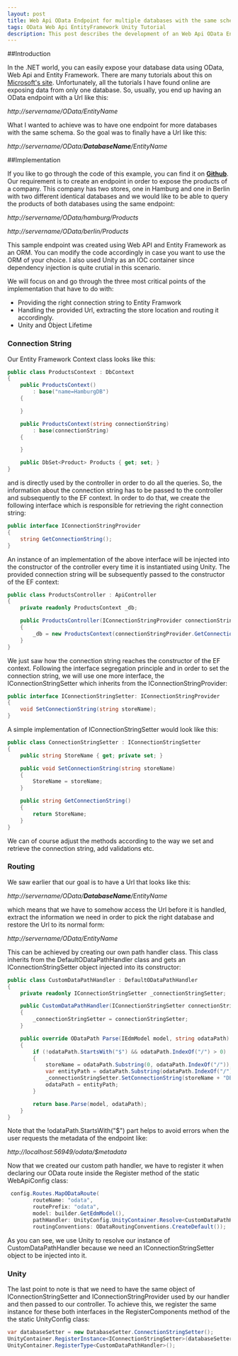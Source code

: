 ```yaml
---
layout: post
title: Web Api OData Endpoint for multiple databases with the same schema
tags: OData Web Api EntityFramework Unity Tutorial
description: This post describes the development of an Web Api OData Endpoint for multiple databases that share the same schema.
---
```


##Introduction
 
In the .NET world, you can easily expose your database data using OData, Web Api and Entity Framework. There are many tutorials about this on [Microsoft's site](http://www.asp.net). Unfortunately, all the tutorials I have found online are exposing data from only one database. So, usually, you end up having an OData endpoint with a Url like this:

*http://servername/OData/EntityName*

What I wanted to achieve was to have one endpoint for more databases with the same schema. So the goal was to finally have a Url like this:

*http://servername/OData/**DatabaseName**/EntityName*


##Implementation

If you like to go through the code of this example, you can find it on [**Github**](https://github.com/dimitrispaxinos/OData.MultipleDatabaseEndpoint).  Our requirement is to create an endpoint in order to expose the products of a company. This company has two stores, one in Hamburg and one in Berlin with two different identical databases and we would like to be able to query the products of both databases using the same endpoint:

*http://servername/OData/hamburg/Products*

*http://servername/OData/berlin/Products*

This sample endpoint was created using Web API and Entity Framework as an ORM. You can modify the code accordingly in case you want to use the ORM of your choice. I also used Unity as an IOC container since dependency injection is quite crutial in this scenario. 

We will focus on and go through the three most critical points of the implementation that have to do with:

- Providing the right connection string to Entity Framwork
- Handling the provided Url, extracting the store location and routing it accordingly.
- Unity and Object Lifetime 

### Connection String
Our Entity Framework Context class looks like this:

```csharp
public class ProductsContext : DbContext
{
	public ProductsContext()
		: base("name=HamburgDB")
	{

	}

	public ProductsContext(string connectionString)
		: base(connectionString)	
	{

	}

	public DbSet<Product> Products { get; set; }
}
```

and is directly used by the controller in order to do all the queries. So, the information about the  connection string has to be passed to the controller and subsequently to the EF context. In order to do that, we create the following interface which is responsible for retrieving the right connection string:  

```csharp
public interface IConnectionStringProvider
{
	string GetConnectionString();
}
```
An instance of an implementation of the above interface will be injected into the constructor of the controller every time it is instantiated using Unity. The provided connection string will be subsequently passed to the constructor of the EF context:


```csharp
public class ProductsController : ApiController
{
	private readonly ProductsContext _db;

    public ProductsController(IConnectionStringProvider connectionStringProvider)
    {
    	_db = new ProductsContext(connectionStringProvider.GetConnectionString());
    }
}
```
We just saw how the connection string reaches the constructor of the EF context. Following the interface segregation principle and in order to set the connection string, we will use one more interface, the </inlinecode>IConnectionStringSetter</inlinecode> which inherits from the <inlinecode>IConnectionStringProvider</inlinecode>:

```csharp
public interface IConnectionStringSetter: IConnectionStringProvider
{
	void SetConnectionString(string storeName);
}
```

A simple implementation of IConnectionStringSetter would look like this:

```csharp
public class ConnectionStringSetter : IConnectionStringSetter 
{
	public string StoreName { get; private set; }

	public void SetConnectionString(string storeName)
	{
		StoreName = storeName;
	}

	public string GetConnectionString()
	{
		return StoreName;
	}
}
```
We can of course adjust the methods according to the way we set and retrieve the connection string, add validations etc.



### Routing
We saw earlier that our goal is to have a Url that looks like this:

*http://servername/OData/**DatabaseName**/EntityName*

which means that we have to somehow access the Url before it is handled, extract the information we need in order to pick the right database and restore the Url to its normal form:

*http://servername/OData/EntityName*

This can be achieved by creating our own path handler class. This class inherits from the <inlinecode>DefaultODataPathHandler</inlinecode> class and gets an <inlinecode>IConnectionStringSetter</inlinecode>  object injected into its constructor:

```csharp
public class CustomDataPathHandler : DefaultODataPathHandler
{
	private readonly IConnectionStringSetter _connectionStringSetter;

    public CustomDataPathHandler(IConnectionStringSetter connectionStringSetter)
    {
	    _connectionStringSetter = connectionStringSetter;
    }

    public override ODataPath Parse(IEdmModel model, string odataPath)
    {
	    if (!odataPath.StartsWith("$") && odataPath.IndexOf("/") > 0)
        {
	        storeName = odataPath.Substring(0, odataPath.IndexOf("/"));
            var entityPath = odataPath.Substring(odataPath.IndexOf("/") + 1);
            _connectionStringSetter.SetConnectionString(storeName + "DB");
            odataPath = entityPath;
        }

        return base.Parse(model, odataPath);
    }
}
```
Note that the <inlinecode>!odataPath.StartsWith("$")</inlinecode> part helps to avoid errors when the user requests the metadata of the endpoint like:

  *http://localhost:56949/odata/$metadata* 

Now that we created our custom path handler, we have to register it when declaring our OData route inside the <inlinecode>Register</inlinecode> method of the static <inlinecode>WebApiConfig</inlinecode> class:

```csharp
 config.Routes.MapODataRoute(
        routeName: "odata",
        routePrefix: "odata",
        model: builder.GetEdmModel(),
        pathHandler: UnityConfig.UnityContainer.Resolve<CustomDataPathHandler>(),
        routingConventions: ODataRoutingConventions.CreateDefault());
```

As you can see, we use Unity to resolve our instance of <inlinecode>CustomDataPathHandler</inlinecode> because we need an <inlinecode>IConnectionStringSetter</inlinecode> object to be injected into it.

### Unity

The last point to note is that we need to have the same object of <inlinecode>IConnectionStringSetter</inlinecode> and <inlinecode>IConnectionStringProvider</inlinecode> used by our handler and then passed to our controller. To achieve this, we register the same instance for these both interfaces in the <inlinecode>RegisterComponents</inlinecode> method of the the static <inlinecode>UnityConfig</inlinecode> class:

```csharp
var databaseSetter = new DatabaseSetter.ConnectionStringSetter();
UnityContainer.RegisterInstance<IConnectionStringSetter>(databaseSetter);            UnityContainer.RegisterInstance<IConnectionStringProvider>(databaseSetter);
UnityContainer.RegisterType<CustomDataPathHandler>();
```
